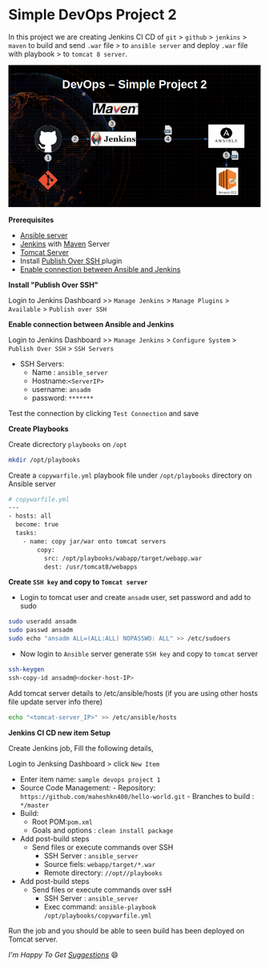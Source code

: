 # Simple DevOps Project 2

In this project we are creating Jenkins CI CD of `git` > `github` > `jenkins` > `maven` to build and send `.war` file > to `ansible server` and deploy `.war` file with playbook > to  `tomcat 8 server`.

![simple devops project 2](./img/devops-2.png)

**Prerequisites**

- [Ansible server ](../../Ansible/Ansible_installation/)
- [Jenkins](../../Jenkins/Jenkins_installation.md) with [Maven](../../Maven/Maven_installation.md) Server
- [Tomcat Server](../../Tomcat/tomcat8_installation.md)
- Install [Publish Over SSH ](#publish_over_ssh) plugin
- [Enable connection between Ansible and Jenkins](enable_ssh)

<a name="publish_over_ssh"></a>
**Install "Publish Over SSH"**

Login to Jenkins Dashboard >> `Manage Jenkins` > `Manage Plugins` > `Available` > `Publish over SSH`

<a name="enable_ssh"></a>
**Enable connection between Ansible and Jenkins**

Login to Jenkins Dashboard >> `Manage Jenkins` > `Configure System` > `Publish Over SSH` > `SSH Servers`

- SSH Servers:
  - Name : `ansible_server`
  - Hostname:``<ServerIP>``
  - username: `ansadm`
  - password: `*******`

Test the connection by clicking `Test Connection` and save

**Create Playbooks**

Create dicrectory `playbooks` on `/opt`
~~~sh
mkdir /opt/playbooks
~~~
Create a `copywarfile.yml` playbook file under `/opt/playbooks` directory on Ansible server
~~~sh
# copywarfile.yml
---
- hosts: all
  become: true
  tasks:
    - name: copy jar/war onto tomcat servers
        copy:
          src: /opt/playbooks/wabapp/target/webapp.war
          dest: /usr/tomcat8/webapps
~~~

<a name="ssh_key"></a>
**Create `SSH key` and copy to `Tomcat server`**
 - Login to tomcat user and create `ansadm` user, set password and add to sudo
 ~~~sh
 sudo useradd ansadm
 sudo passwd ansadm
 sudo echo "ansadm ALL=(ALL:ALL) NOPASSWD: ALL" >> /etc/sudoers
 ~~~
 - Now login to `Ansible` server generate `SSH key` and copy to `tomcat` server
  ~~~sh
  ssh-keygen
  ssh-copy-id ansadm@<docker-host-IP>
  ~~~

Add tomcat server details to /etc/ansible/hosts (if you are using other hosts file update server info there)
~~~sh
echo "<tomcat-server_IP>" >> /etc/ansible/hosts
~~~

**Jenkins CI CD new item Setup**

Create Jenkins job, Fill the following details,

Login to Jenksing Dashboard > click `New Item`
  - Enter item name: `sample devops project 1`
   - Source Code Management:
    - Repository: `https://github.com/maheshkn400/hello-world.git`
    - Branches to build : `*/master`
  - Build:
    - Root POM:`pom.xml`
    - Goals and options : `clean install package`
  - Add post-build steps
    - Send files or execute commands over SSH
      - SSH Server : `ansible_server`
      - Source fiels: `webapp/target/*.war`
      - Remote directory: `//opt//playbooks`
  - Add post-build steps
    - Send files or execute commands over ssH
      - SSH Server : `ansible_server`
      - Exec command: `ansible-playbook /opt/playbooks/copywarfile.yml`

Run the job and you should be able to seen build has been deployed on Tomcat server.

_I'm Happy To Get [Suggestions](https://forms.gle/TbfdXQ5H3a3oSTjo6)_ :smile:
